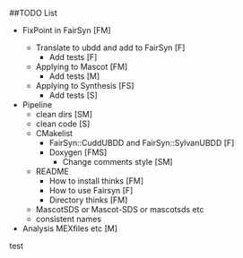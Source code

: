 ##TODO List

- FixPoint<BaseUBDD> in FairSyn [FM]
  - Translate to ubdd and add to FairSyn [F]
    - Add tests [F]
  - Applying to Mascot [FM]
    - Add tests [M]
  - Applying to Synthesis [FS]
    - Add tests [S]
- Pipeline
  - clean dirs [SM]
  - clean code [S]
  - CMakelist
      - FairSyn::CuddUBDD and FairSyn::SylvanUBDD [F]
      - Doxygen [FMS]
        - Change comments style [SM]
  - README
    - How to install thinks [FM]
    - How to use Fairsyn [F]
    - Directory thinks [FM]
  - MascotSDS or Mascot-SDS or mascotsds etc
  - consistent names
- Analysis MEXfiles etc [M]

test